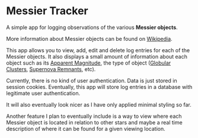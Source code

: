# Messier Tracker

A simple app for logging observations of the various **Messier objects**.

More information about Messier objects can be found on [Wikipedia](https://en.wikipedia.org/wiki/Messier_object).

This app allows you to view, add, edit and delete log entries for each of the Messier objects. It also displays a small amount of information about each object such as its [Apparent Magnitude](https://en.wikipedia.org/wiki/Apparent_magnitude), the type of object ([Globular Clusters](https://en.wikipedia.org/wiki/Globular_cluster), [Supernova Remnants](https://en.wikipedia.org/wiki/Supernova_remnant), etc).

Currently, there is no kind of user authentication. Data is just stored in session cookies. Eventually, this app will store log entries in a database with legitimate user authentication.

It will also eventually look nicer as I have only applied minimal styling so far.

Another feature I plan to eventually include is a way to view where each Messier object is located in relation to other stars and maybe a real time description of where it can be found for a given viewing location.